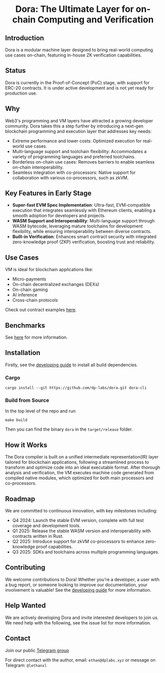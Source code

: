 <h1 align="center">Dora: The Ultimate Layer for on-chain Computing and Verification</h1>

## Introduction

Dora is a modular machine layer designed to bring real-world computing use cases on-chain, featuring in-house ZK verification capabilities.

## Status

Dora is currently in the Proof-of-Concept (PoC) stage, with support for ERC-20 contracts. It is under active development and is not yet ready for production use.

## Why

Web3's programming and VM layers have attracted a growing developer community. Dora takes this a step further by introducing a next-gen blockchain programming and execution layer that addresses key needs:

- Extreme performance and lower costs: Optimized execution for real-world use cases.
- Multi-language support and toolchain flexibility: Accommodates a variety of programming languages and preferred toolchains.
- Borderless on-chain use cases: Removes barriers to enable seamless on-chain interoperability.
- Seamless integration with co-processors: Native support for collaboration with various co-processors, such as zkVM.

## Key Features in Early Stage

- **Super-fast EVM Spec Implementation**: Ultra-fast, EVM-compatible execution that integrates seamlessly with Ethereum clients, enabling a smooth adoption for developers and projects.
- **WASM Support and Interoperability**: Multi-language support through WASM bytecode, leveraging mature toolchains for development flexibility, while ensuring interoperability between diverse contracts.
- **Built-in Verification**: Enhances smart contract security with integrated zero-knowledge proof (ZKP) verification, boosting trust and reliability.

## Use Cases

VM is ideal for blockchain applications like:

- Micro-payments
- On-chain decentralized exchanges (DEXs)
- On-chain gaming
- AI inference
- Cross-chain protocols

Check out contract examples [here](./examples/).

## Benchmarks

See [here](./tests/bench/) for more information.

## Installation

Firstly, see the [developing guide](./docs/dev/guide.md) to install all build dependencies.

### Cargo

```shell
cargo install --git https://github.com/dp-labs/dora.git dora-cli
```

### Build from Source

In the top level of the repo and run

```shell
make build
```

Then you can find the binary `dora` in the `target/release` folder.

## How it Works

The Dora compiler is built on a unified intermediate representation(IR) layer tailored for blockchain applications, following a streamlined process to transform and optimize code into an ideal executable format. After thorough analysis and verification, the VM executes machine code generated from compiled native modules, which optimized for both main processors and co-processors.

## Roadmap

We are committed to continuous innovation, with key milestones including:

- Q4 2024: Launch the stable EVM version, complete with full test coverage and development tools.
- Q1 2025: Release the stable WASM version and interoperability with contracts written in Rust.
- Q2 2025: Introduce support for zkVM co-processors to enhance zero-knowledge proof capabilities.
- Q3 2025: SDKs and toolchains across multiple programming languages.

## Contributing

We welcome contributions to Dora! Whether you're a developer, a user with a bug report, or someone looking to improve our documentation, your involvement is valuable! See the [developing guide](./docs/dev/guide.md) for more information.

## Help Wanted

We are actively developing Dora and invite interested developers to join us. We need help with the following, see the issue list for more information.

## Contact

Join our public [Telegram group](https://t.me/+_OlJfYAc9QM2ODVl)

For direct contact with the author, email: `ethan@dplabs.xyz` or message on Telegram: `@lethanxl`
